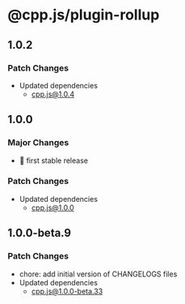 # @cpp.js/plugin-rollup

## 1.0.2

### Patch Changes

- Updated dependencies
  - cpp.js@1.0.4

## 1.0.0

### Major Changes

- 🚀 first stable release

### Patch Changes

- Updated dependencies
  - cpp.js@1.0.0

## 1.0.0-beta.9

### Patch Changes

- chore: add initial version of CHANGELOGS files
- Updated dependencies
  - cpp.js@1.0.0-beta.33
